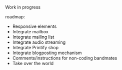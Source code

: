 Work in progress

roadmap:

- Responsive elements
- Integrate mailbox
- Integrate mailing list
- Integrate audio streaming
- Integrate Printify shop
- Integrate blogposting mechanism
- Comments/instructions for non-coding bandmates
- Take over the world
